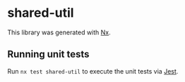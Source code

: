 # shared-util

This library was generated with [Nx](https://nx.dev).

## Running unit tests

Run `nx test shared-util` to execute the unit tests via [Jest](https://jestjs.io).
